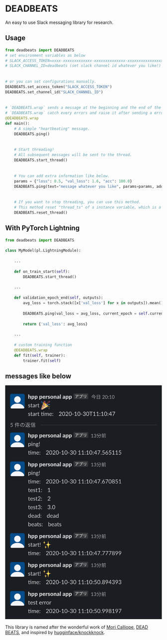 # DEADBEATS

An easy to use Slack messaging library for research.

## Usage

```python
from deadbeats import DEADBEATS
# set environment variables as below
# SLACK_ACCESS_TOKEN=xxxx-xxxxxxxxxxxxx-xxxxxxxxxxxxxx-xxxxxxxxxxxxxxxxxxxxxxxx (Get your own Slack API access token)
# SLACK_CHANNEL_ID=deadbeats (set slack channel id whatever you like!)


# or you can set configurations manually.
DEADBEATS.set_access_token("SLACK_ACCESS_TOKEN")
DEADBEATS.set_channel_id("SLACK_CHANNEL_ID")


# `DEADBEATS.wrap` sends a message at the beginning and the end of the wrapped function.
# `DEADBEATS.wrap` catch every errors and raise it after sending a error message.
@DEADBEATS.wrap
def main():
    # A simple "heartbeating" message.
    DEADBEATS.ping()


    # Start threading!
    # All subsequent messages will be sent to the thread.
    DEADBEATS.start_thread()


    # You can add extra information like below.
    params = {"loss": 0.5, "val_loss": 1.6, "acc": 100.0}
    DEADBEATS.ping(text="message whatever you like", params=params, additional="info", huga="huga")


    # If you want to stop threading, you can use this method.
    # This method reset "thread_ts" of a instance variable, which is a id of thread.
    DEADBEATS.reset_thread()
```

## With PyTorch Lightning

```python
from deadbeats import DEADBEATS

class MyModel(pl.LightningModule):

    ...

    def on_train_start(self):
        DEADBEATS.start_thread()

    ...

    def validation_epoch_end(self, outputs):
        avg_loss = torch.stack([x['val_loss'] for x in outputs]).mean()

        DEADBEATS.ping(val_loss = avg_loss, current_epoch = self.current_epoch)

        return {'val_loss': avg_loss}

    ...

    # custom training function
    @DEADBEATS.wrap
    def fit(self, trainer):
        trainer.fit(self)

```


## messages like below

![example](.github/images/example_message.png)



This library is named after the wonderful work of [Mori Calliope](https://www.youtube.com/channel/UCL_qhgtOy0dy1Agp8vkySQg), [DEAD BEATS](https://youtu.be/6ydgEipkUEU), and inspired by [hugginface/knockknock](https://github.com/huggingface/knockknock).


